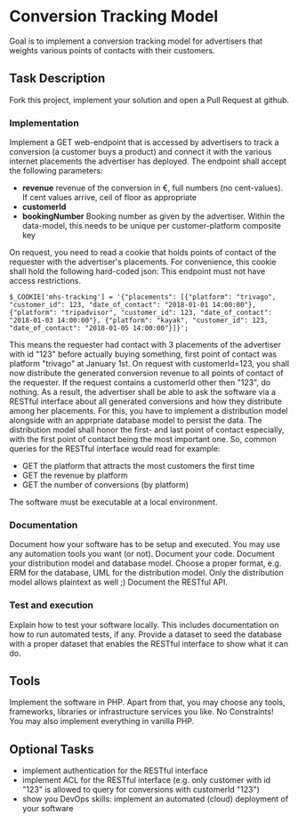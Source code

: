 # Conversion Tracking Model

Goal is to implement a conversion tracking model for advertisers that weights various points of contacts with their customers.

## Task Description

Fork this project, implement your solution and open a Pull Request at github.

### Implementation

Implement a GET web-endpoint that is accessed by advertisers to track a conversion (a customer buys a product) and connect it with the various internet placements the advertiser has deployed. 
The endpoint shall accept the following parameters:

 - **revenue** revenue of the conversion in €, full numbers (no cent-values). If cent values arrive, ceil of floor as appropriate
 - **customerId**
 - **bookingNumber** Booking number as given by the advertiser. Within the data-model, this needs to be unique per customer-platform composite key
 
On request, you need to read a cookie that holds points of contact of the requester with the advertiser's placements. For convenience, this cookie shall hold the following hard-coded json:
This endpoint must not have access restrictions.
```
$_COOKIE['mhs-tracking'] = '{"placements": [{"platform": "trivago", "customer_id": 123, "date_of_contact": "2018-01-01 14:00:00"}, {"platform": "tripadvisor", "customer_id": 123, "date_of_contact": "2018-01-03 14:00:00"}, {"platform": "kayak", "customer_id": 123, "date_of_contact": "2018-01-05 14:00:00"}]}';
```

This means the requester had contact with 3 placements of the advertiser with id "123" before actually buying something, first point of contact was platform "trivago" at January 1st.
On request with customerId=123, you shall now distribute the generated conversion revenue to all points of contact of the requester. If the request contains a customerId other then "123", do nothing.
As a result, the advertiser shall be able to ask the software via a RESTful interface about all generated conversions and how they distribute among her placements.
For this, you have to implement a distribution model alongside with an apprpriate database model to persist the data.
The distribution model shall honor the first- and last point of contact especially, with the first point of contact being the most important one.
So, common queries for the RESTful interface would read for example:
 - GET the platform that attracts the most customers the first time
 - GET the revenue by platform
 - GET the number of conversions (by platform)

The software must be executable at a local environment.

### Documentation

Document how your software has to be setup and executed. You may use any automation tools you want (or not).
Document your code.
Document your distribution model and database model. Choose a proper format, e.g. ERM for the database, UML for the distribution model. Only the distribution model allows plaintext as well ;)
Document the RESTful API.

### Test and execution

Explain how to test your software locally. This includes documentation on how to run automated tests, if any.
Provide a dataset to seed the database with a proper dataset that enables the RESTful interface to show what it can do.

## Tools

Implement the software in PHP. Apart from that, you may choose any tools, frameworks, libraries or infrastructure services you like. No Constraints! You may also implement everything in vanilla PHP.

## Optional Tasks

 - implement authentication for the RESTful interface
 - implement ACL for the RESTful  interface (e.g. only customer with id "123" is allowed to query for conversions with customerId "123")
 - show you DevOps skills: implement an automated (cloud) deployment of your software  